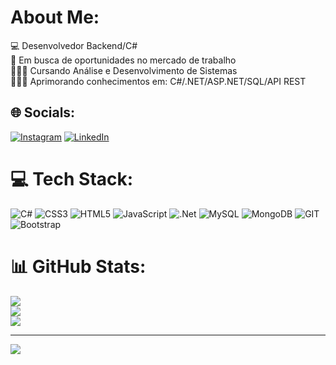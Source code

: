 # About Me:
💻 Desenvolvedor Backend/C#<br>🏢 Em busca de oportunidades no mercado de trabalho<br>👨🏻‍🎓 Cursando Análise e Desenvolvimento de Sistemas<br>👨🏻‍💻 Aprimorando conhecimentos em: C#/.NET/ASP.NET/SQL/API REST<br>


## 🌐 Socials:
[![Instagram](https://img.shields.io/badge/Instagram-%23E4405F.svg?logo=Instagram&logoColor=white)](https://www.instagram.com/kenzozm.git/) [![LinkedIn](https://img.shields.io/badge/LinkedIn-%230077B5.svg?logo=linkedin&logoColor=white)](https://www.linkedin.com/in/kenzo-mateus-a36970281/) 

# 💻 Tech Stack:
![C#](https://img.shields.io/badge/c%23-%23239120.svg?style=for-the-badge&logo=c-sharp&logoColor=white) ![CSS3](https://img.shields.io/badge/css3-%231572B6.svg?style=for-the-badge&logo=css3&logoColor=white) ![HTML5](https://img.shields.io/badge/html5-%23E34F26.svg?style=for-the-badge&logo=html5&logoColor=white) ![JavaScript](https://img.shields.io/badge/javascript-%23323330.svg?style=for-the-badge&logo=javascript&logoColor=%23F7DF1E) ![.Net](https://img.shields.io/badge/.NET-5C2D91?style=for-the-badge&logo=.net&logoColor=white) ![MySQL](https://img.shields.io/badge/mysql-%2300000f.svg?style=for-the-badge&logo=mysql&logoColor=white) ![MongoDB](https://img.shields.io/badge/MongoDB-%234ea94b.svg?style=for-the-badge&logo=mongodb&logoColor=white) ![GIT](https://img.shields.io/badge/Git-fc6d26?style=for-the-badge&logo=git&logoColor=white) ![Bootstrap](https://img.shields.io/badge/bootstrap-%238511FA.svg?style=for-the-badge&logo=bootstrap&logoColor=white)
# 📊 GitHub Stats:
![](https://github-readme-stats.vercel.app/api?username=KenzoZM&theme=dark&hide_border=false&include_all_commits=true&count_private=true)<br/>
![](https://github-readme-streak-stats.herokuapp.com/?user=KenzoZM&theme=dark&hide_border=false)<br/>
![](https://github-readme-stats.vercel.app/api/top-langs/?username=KenzoZM&theme=dark&hide_border=false&include_all_commits=true&count_private=true&layout=compact)

---
[![](https://visitcount.itsvg.in/api?id=KenzoZM&icon=0&color=12)](https://visitcount.itsvg.in)

<!-- Proudly created with GPRM ( https://gprm.itsvg.in ) -->
